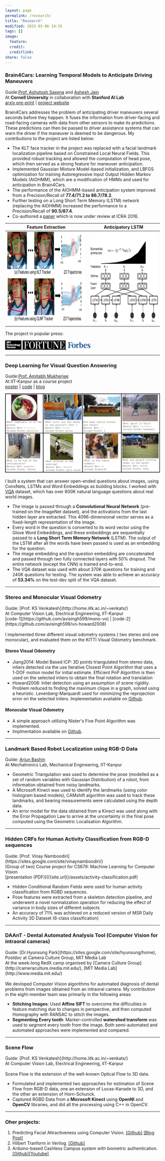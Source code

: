 ```yaml
---
layout: page
permalink: /research/
title: "Research"
modified: 2015-03-06 14:35
tags: []
image:
  feature: 
  credit: 
  creditlink: 
share: false
---
```


<h3 class="nomargin">Brain4Cars: Learning Temporal Models to Anticipate Driving Maneuvers </h3>

Guide:[Prof. Ashutosh Saxena](http://cs.stanford.edu/~asaxena) and  [Ashesh Jain](http://www.asheshjain.org) <br>
At **Cornell University** in collaboration with **Stanford AI Lab** <br>
[arxiv pre-print](http://arxiv.org/abs/1509.05016) | [project website](http://www.brain4cars.com) <br>

<!--![Improved face tracking](/images/icra2016/feat_compare_3.jpg)  |  ![Anticipatory Recurrent Neural Net architecture](/images/icra2016/fusionRNN.png)-->

Brain4Cars addresses the problem of anticipating driver maneuvers several seconds before they happen. It fuses the information from driver-facing and road-facing cameras with data from other sensors to make its predictions. These predictions can then be passed to driver assistance systems that can warn the driver if the maneuver is deemed to be dangerous. My contributions to the project are listed below:

* The KLT face tracker in the project was replaced with a facial landmark localization pipeline based on Constrained Local Neural Fields. This provided robust tracking and allowed the computation of head pose, which then served as a strong feature for maneuver anticipation.
* Implemented Gaussian Mixture Model-based initialization, and LBFGS optimization for training Autoregressive Input Output Hidden Markov Models (AIOHMM), which are a modification of HMMs and used for anticipation in Brain4Cars.
* The performance of the AIOHMM-based anticipation system improved from a Precision/Recall of **77.4/71.2 to 86.7/78.2**.
* Further testing on a Long Short Term Memory (LSTM) network (replacing the AIOHMM) increased the performance to a Precision/Recall of **90.5/87.4**.
* Co-authored a [paper](http://arxiv.org/abs/1509.05016) which is now under review at ICRA 2016.

|Feature Extraction  |  Anticipatory LSTM |
|--------------------------------------|------------------------------| 
| <img src="/images/icra2016/feat_compare_3.jpg" alt="alt text" width="" height="300"> | <img src="/images/icra2016/fusionRNN.png" alt="alt text" width="" height="290"> |


The project in popular press: 


<div id="images">

<a href="http://www.technologyreview.com/news/541866/this-car-knows-your-next-misstep-before-you-make-it/" target="_blank">
	<img  HEIGHT="30"  class="img-responsive" src="/images/mit.png" alt="" />
</a>

<a href="http://fortune.com/2015/09/18/artificial-intelligence-cars/" target="_blank">
	<img  HEIGHT="30"  class="img-responsive" src="/images/fortune.png" alt="" />
</a>

<a href="http://www.forbes.com/sites/dougnewcomb/2015/04/22/new-technology-looks-inward-to-prevents-accidents-by-reading-drivers-body-language/" target="_blank">  
	<img HEIGHT="30"  class="img-responsive" src="/images/forbes.jpg" />
</a>

</div>

---

<h3 class="nomargin">Deep Learning for Visual Question Answering </h3>

Guide:[Prof. Amitabh Mukherjee](http://www.cse.iitk.ac.in/users/amit/) <br>
At IIT-Kanpur as a course project <br>
[poster](http://home.iitk.ac.in/~avisingh/cs671/project/poster.pdf) | [code](https://github.com/avisingh599/visual-qa) | [blog](http://avisingh599.github.io/deeplearning/visual-qa/)<br>

![Sample Results](/images/vqa/sample_results.jpg) 

I built a system that can answer open-ended questions about images, using ConvNets, LSTMs and Word Embeddings as building blocks. I worked with [VQA](http://www.visualqa.org) dataset, which has over 600K natural language questions about real world images.

* The image is passed through a **Convolutional Neural Network** (pre-trained on the ImageNet dataset), and the activations from the last hidden layer are extracted. This 4096-dimensional vector serves as a fixed-length representation of the image. 
* Every word in the question is converted to its word vector using the Glove Word Embeddings, and these embeddings are sequentially passed to a **Long Short Term Memory Network** (LSTM). The output of the LSTM after all the words have been passed is used as an embedding for the question.
* The image embedding and the question embedding are concatenated and passed through two fully connected layers with 50% dropout. The entire network (except the CNN) is trained end-to-end. 
* The VQA dataset was used with about 370K questions for training and 240K questions for testing. The system was able to achieve an accuracy of **53.34%** on the test-dev split of the VQA dataset.

----


<h3 class="nomargin">Stereo and Monocular Visual Odometry</h3>
Guide: [Prof. KS Venkatesh](http://home.iitk.ac.in/~venkats/)<br>
At Computer Vision Lab, Electrical Engineering, IIT-Kanpur <br>
[code-1](https://github.com/avisingh599/mono-vo) | [code-2](https://github.com/avisingh599/vo-howard2008)  <br> <br>
I implemented three different visual odometry systems ( two stereo and one monocular), and evaluated them on the KITTI Visual Odometry benchmark.

#### Stereo Visual Odometry

* Jiang2014: Model Based ICP: 3D points triangulated from stereo data, inliers detected via the use Iterative Closest Point Algorithm that uses a 1-DOF motion model for initial estimate. Efficient PnP Algorithm is then used on the selected inliers to obtain the final rotation and translation
* Howard2008: Inlier detection using an assumption of scene rigidity. Problem reduced to finding the maximum clique in a graph, solved using a heuristic. Levenberg-Marquardt used for minimizing the reprojection error on the selected inliers. Implementation available on [Github](https://github.com/avisingh599/vo-howard08).

#### Monocular Visual Odometry

* A simple approach utilizing Nister's Five Point Algorithm was implemented. 
* Implmentation available on [Github](https://github.com/avisingh599/mono-vo).

---

<h3 class="nomargin">Landmark Based Robot Localization using RGB-D Data</h3>

Guide: [Arjun Bashin](https://www.linkedin.com/pub/arjun-bhasin/ba/86b/2a8)<br>
At Mechatronics Lab, Mechanical Engineering, IIT-Kanpur <br>

* Geometric Triangulation was used to determine the pose (modelled as a set of random variables with
Gaussian Distribution) of a robot, from information obtained from noisy landmarks.
* A Microsoft Kinect was used to identify the landmarks (using color histogram based models), CAMshift
algorithm was used to track these landmarks, and bearing measurements were calculated using the depth
data.
* An error model for the data obtained from a Kinect was used along with the Error Propagation Law
to arrive at the uncertainty in the final pose computed using the Geometric Localisation Algorithm.

---

<h3 class="nomargin">Hidden CRFs for Human Activity Classification from RGB-D sequences</h3>
Guide: [Prof. Vinay Namboodiri](https://sites.google.com/site/vinaynamboodiri/)<br>
(Group of two) Course project for CS679: Machine Learning for Computer Vision<br>
[presentation (PDF)]({{site.url}}/assets/activity-classification.pdf)

* Hidden Conditional Random Fields were used for human activity classification from RGBD sequences.
* Pose features were extracted from a skeleton detection pipeline, and underwent a novel normalization operation for reducing the effect of variance in body sizes of different subjects
* An accuracy of 71% was achieved on a reduced version of MSR Daily Activity 3D Dataset (6-class classification)

--- 

<h3 class="nomargin">DAAnT - Dental Automated Analysis Tool (Computer Vision for intraoral cameras) </h3>
Guide: [Dr.Hyunsung Park](https://sites.google.com/site/hyunsung/home), Postdoc at Camera Culture Group, MIT Media Lab<br>
At the week-long RedX camp organised by [Camera Culture Group](http://cameraculture.media.mit.edu/), [MIT Media Lab](http://www.media.mit.edu/)<br><br>
We devloped Computer Vision algorithms for automated diagnosis of dental problems from images obtained from an intraoral camera. My contribution in the eight-member team was primarily in the following areas:

* **Stitching Images**: Used **Affine SIFT** to overcome the difficulties in feature matching due to changes in perspective, and then computed Homography with RANSAC to stitch the images.
* **Segmenting Every tooth**: Marker-controlled **watershed transform** was used to segment every tooth from the image. Both semi-automated and automated
approaches were implemented and compared.


---

<h3 class="nomargin">Scene Flow</h3>
Guide: [Prof. KS Venkatesh](http://home.iitk.ac.in/~venkats/)<br>
At Computer Vision Lab, Electrical Engineering, IIT-Kanpur <br><br>
Scene Flow is the extension of the well-known Optical Flow to 3D data. 

* Formulated and implemented two approaches for estimation of Scene Flow from RGB-D data, one an extension of Lucas-Kanade to 3D, and the other an extension of Horn-Schunck.
* Captured RGBD Data from a **Microsoft Kinect** using **OpenNI** and **OpenCV** libraries, and did all the processing using C++ in OpenCV.

---

### Oher projects:

1. Predicting Facial Attractiveness using Computer Vision. [[Github]](https://github.com/avisingh599/face-rating) [[Blog Post]](http://www.learnopencv.com/computer-vision-for-predicting-facial-attractiveness/)
2. Hilbert Tranform in Verilog. [[Github]](https://github.com/avisingh599/verilog-hilbert-transform)
3. Arduino-based Cashless Campus system with biometric authentication. [[Github]](https://github.com/avisingh599/arduino-cashless-campus)[[Youtube]](https://www.youtube.com/embed/cq6SSzsLrPU)

